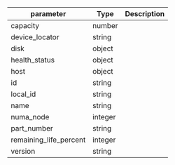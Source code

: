 | parameter | Type | Description |
| ----------- | ----------- |----------- |
| capacity  |  number  |    |
| device_locator  |  string  |    |
| disk  |  object  |    |
| health_status  |  object  |    |
| host  |  object  |    |
| id  |  string  |    |
| local_id  |  string  |    |
| name  |  string  |    |
| numa_node  |  integer  |    |
| part_number  |  string  |    |
| remaining_life_percent  |  integer  |    |
| version  |  string  |    |